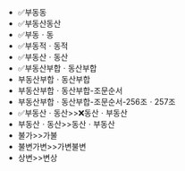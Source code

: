 - ✅부동동
- ✅부동산동산
- ✅부동ㆍ동
- ✅부동적ㆍ동적
- ✅부동산ㆍ동산
- ✅부동산부합ㆍ동산부합
- 부동산부합ㆍ동산부합
- 부동산부합ㆍ동산부합-조문순서
- 부동산부합ㆍ동산부합-조문순서-256조ㆍ257조
- ✅부동산ㆍ동산>>❌동산ㆍ부동산
- 부동산ㆍ동산>>동산ㆍ부동산
- 불가>>가불
- 불변가변>>가변불변
- 상변>>변상